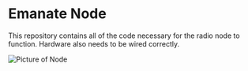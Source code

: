 # Emanate Node
This repository contains all of the code necessary for the radio node to function. Hardware also needs to be wired correctly.

![Picture of Node](https://drive.google.com/file/d/1MhskqBzqEjObSo_ZgU5TPlaUqKeyhQmq/view?usp=sharing)
